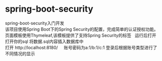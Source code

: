 # spring-boot-security  
spring-boot-security入门开发     
该项目使用Spring Boot下的Spring Security的配置，完成简单的认证授权功能。   
页面模板使用Thymeleaf,该模板提供了支持Spring Security的标签   
运行后打开 打开你的sql 将数据.sql内容插入数据库中   
打开 http://localhost:8180/     
账号密码为a:1/b:1/c:1
登录后根据账号类型进行了不同情况的显示

